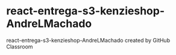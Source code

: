 # react-entrega-s3-kenzieshop-AndreLMachado
react-entrega-s3-kenzieshop-AndreLMachado created by GitHub Classroom
